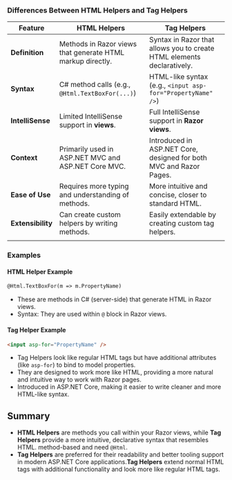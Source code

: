 
### Differences Between HTML Helpers and Tag Helpers

| Feature           | HTML Helpers                                               | Tag Helpers                                                            |
| ----------------- | ---------------------------------------------------------- | ---------------------------------------------------------------------- |
| **Definition**    | Methods in Razor views that generate HTML markup directly. | Syntax in Razor that allows you to create HTML elements declaratively. |
| **Syntax**        | C# method calls (e.g., `@Html.TextBoxFor(...)`)            | HTML-like syntax (e.g., `<input asp-for="PropertyName" />`)            |
| **IntelliSense**  | Limited IntelliSense support in **views**.                 | Full IntelliSense support in **Razor views**.                          |
| **Context**       | Primarily used in ASP.NET MVC and ASP.NET Core MVC.        | Introduced in ASP.NET Core, designed for both MVC and Razor Pages.     |
| **Ease of Use**   | Requires more typing and understanding of methods.         | More intuitive and concise, closer to standard HTML.                   |
| **Extensibility** | Can create custom helpers by writing methods.              | Easily extendable by creating custom tag helpers.                      |
|                   |                                                            |                                                                        |

### Examples

#### HTML Helper Example
```html title:razor_syntax
@Html.TextBoxFor(m => m.PropertyName)

```
- These are methods in C# (server-side) that generate HTML in Razor views.
- Syntax: They are used within `@` block in Razor views.


#### Tag Helper Example
```html  title:razor_syntax
<input asp-for="PropertyName" />

```
- Tag Helpers look like regular HTML tags but have additional attributes (like `asp-for`) to bind to model properties.
- They are designed to work more like HTML, providing a more natural and intuitive way to work with Razor pages.
- Introduced in ASP.NET Core, making it easier to write cleaner and more HTML-like syntax.

## Summary
- **HTML Helpers** are methods you call within your Razor views, while **Tag Helpers** provide a more intuitive, declarative syntax that resembles HTML. method-based and need `@Html`.
- **Tag Helpers** are preferred for their readability and better tooling support in modern ASP.NET Core applications.**Tag Helpers** extend normal HTML tags with additional functionality and look more like regular HTML tags.

